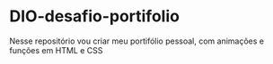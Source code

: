 # DIO-desafio-portifolio
Nesse repositório vou criar meu portifólio pessoal, com animações e funções em HTML e CSS
